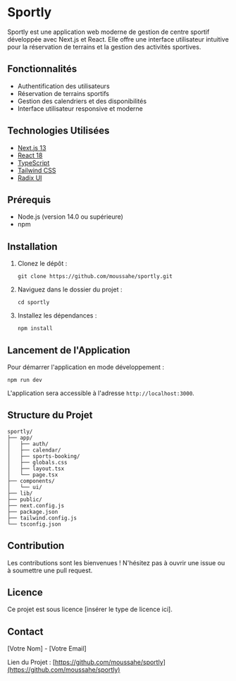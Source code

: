 # Sportly

Sportly est une application web moderne de gestion de centre sportif développée avec Next.js et React. Elle offre une interface utilisateur intuitive pour la réservation de terrains et la gestion des activités sportives.

## Fonctionnalités

- Authentification des utilisateurs
- Réservation de terrains sportifs
- Gestion des calendriers et des disponibilités
- Interface utilisateur responsive et moderne

## Technologies Utilisées

- [Next.js 13](https://nextjs.org/)
- [React 18](https://reactjs.org/)
- [TypeScript](https://www.typescriptlang.org/)
- [Tailwind CSS](https://tailwindcss.com/)
- [Radix UI](https://www.radix-ui.com/)

## Prérequis

- Node.js (version 14.0 ou supérieure)
- npm

## Installation

1. Clonez le dépôt :
   ```
   git clone https://github.com/moussahe/sportly.git
   ```

2. Naviguez dans le dossier du projet :
   ```
   cd sportly
   ```

3. Installez les dépendances :
   ```
   npm install
   ```

## Lancement de l'Application

Pour démarrer l'application en mode développement :

```
npm run dev
```

L'application sera accessible à l'adresse `http://localhost:3000`.

## Structure du Projet

```
sportly/
├── app/
│   ├── auth/
│   ├── calendar/
│   ├── sports-booking/
│   ├── globals.css
│   ├── layout.tsx
│   └── page.tsx
├── components/
│   └── ui/
├── lib/
├── public/
├── next.config.js
├── package.json
├── tailwind.config.js
└── tsconfig.json
```

## Contribution

Les contributions sont les bienvenues ! N'hésitez pas à ouvrir une issue ou à soumettre une pull request.

## Licence

Ce projet est sous licence [insérer le type de licence ici].

## Contact

[Votre Nom] - [Votre Email]

Lien du Projet : [https://github.com/moussahe/sportly](https://github.com/moussahe/sportly)
